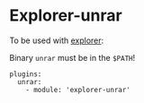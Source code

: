 # Explorer-unrar

To be used with [explorer](https://github.com/soyuka/explorer#plugins):

Binary `unrar` must be in the `$PATH`!

```
plugins:
  unrar: 
    - module: 'explorer-unrar'
```
